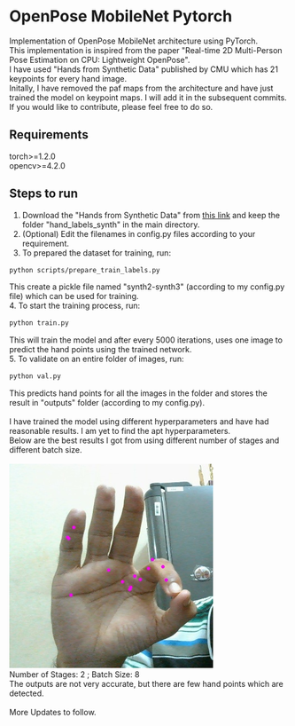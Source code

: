 # OpenPose MobileNet Pytorch
Implementation of OpenPose MobileNet architecture using PyTorch. <br>
This implementation is inspired from the paper "Real-time 2D Multi-Person Pose Estimation on CPU:
Lightweight OpenPose". <br>
I have used "Hands from Synthetic Data" published by CMU which has 21 keypoints for every hand image. <br>
Initally, I have removed the paf maps from the architecture and have just trained the model on keypoint maps. I will add it in the subsequent commits. If you would like to contribute, please feel free to do so. <br>

## Requirements
torch>=1.2.0 <br>
opencv>=4.2.0 <br>

## Steps to run
1. Download the "Hands from Synthetic Data" from [this link](http://domedb.perception.cs.cmu.edu/panopticDB/hands/hand_labels_synth.zip) and keep the folder "hand_labels_synth" in the main directory. <br>
2. (Optional) Edit the filenames in config.py files according to your requirement. <br>
3. To prepared the dataset for training, run: <br>
```.bash
python scripts/prepare_train_labels.py
```
This create a pickle file named "synth2-synth3" (according to my config.py file) which can be used for training. <br>
4. To start the training process, run:
```.bash
python train.py
```
This will train the model and after every 5000 iterations, uses one image to predict the hand points using the trained network. <br>
5. To validate on an entire folder of images, run:
```.bash
python val.py
```
This predicts hand points for all the images in the folder and stores the result in "outputs" folder (according to my config.py). <br> <br>
I have trained the model using different hyperparameters and have had reasonable results. I am yet to find the apt hyperparameters. <br>
Below are the best results I got from using different number of stages and different batch size. <br> <br>
![](Images/Image3.jpg) <br>
Number of Stages: 2 ; Batch Size: 8 <br>
The outputs are not very accurate, but there are few hand points which are detected. <br> <br>
More Updates to follow.
